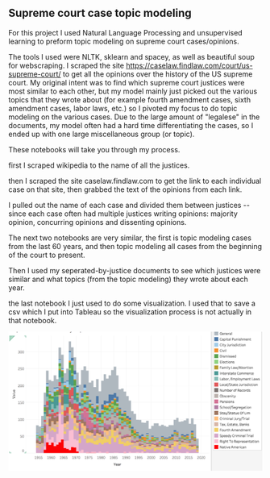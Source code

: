 ## Supreme court case topic modeling

For this project I used Natural Language Processing and unsupervised learning to preform topic modeling on supreme court cases/opinions. 

The tools I used were NLTK, sklearn and spacey, as well as beautiful soup for webscraping. I scraped the site https://caselaw.findlaw.com/court/us-supreme-court/ 
to get all the opinions over the history of the US supreme court. My original intent was to find which supreme court justices were 
most similar to each other, but my model mainly just picked out the various topics that they wrote about (for example fourth amendment cases, 
sixth amendment cases, labor laws, etc.) so I pivoted my focus to do topic modeling on the various cases. Due to the large amount of 
"legalese" in the documents, my model often had a hard time differentiating the cases, so I ended up with one large miscellaneous group (or topic).

These notebooks will take you through my process. 

first I scraped wikipedia to the name of all the justices. 

then I scraped the site caselaw.findlaw.com to get the link to each individual case on that site, then grabbed the text of the opinions from each link. 

I pulled out the name of each case and divided them between justices --since each case often had multiple justices writing opinions: majority opinion, 
concurring opinions and dissenting opinions. 

The next two notebooks are very similar, the first is topic modeling cases from the last 60 years, and then topic modeling all cases from the beginning of the
court to present.


Then I used my seperated-by-justice documents to see which justices were similar and what topics (from the topic modeling) they wrote about each year.

the last notebook I just used to do some visualization. I used that to save a csv which I put into Tableau so the visualization process is not 
actually in that notebook. 


![cases since 1955](https://raw.githubusercontent.com/10brink/NLP_supremeCourt/master/viz/tableau%20screenshot.png)
